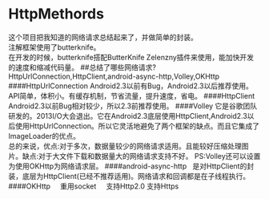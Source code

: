 # HttpMethords
这个项目把我知道的网络请求总结起来了，并做简单的封装。    
注解框架使用了butterknife。  
在开发的时候，butterknife搭配ButterKnife Zelenzny插件来使用，能加快开发的速度和缩减代码量。 
##总结了哪些网络请求?  
HttpUrlConnection,HttpClient,android-async-http,Volley,OKHttp
####HttpUrlConnection
Android2.3以前有Bug，Android2.3以后推荐使用。API简单，体积小。有缓存机制，节省流量，提升速度，省电。
####HttpClient
Android2.3以前Bug相对较少，所以2.3前推荐使用。
####Volley
它是谷歌团队研发的。2013I/O大会退出。它在Android2.3底层使用HttpClient,Android2.3以后使用HttpUrlConnection。所以它灵活地避免了两个框架的缺点。而且它集成了ImageLoader的优点。    
总的来说，优点:对于多次，数据量较少的网络请求适用。且能较好压缩处理图片。缺点:对于大文件下载和数据量大的网络请求支持不好。
PS:Volley还可以设置为使用OKHttp为网络请求层。
####android-async-http   
是对HttpClient的封装，底层为HttpClient(已经不推荐适用)。网络请求和回调都是在子线程执行。
####OKHttp    
重用socket     
支持Http2.0
支持Https   
